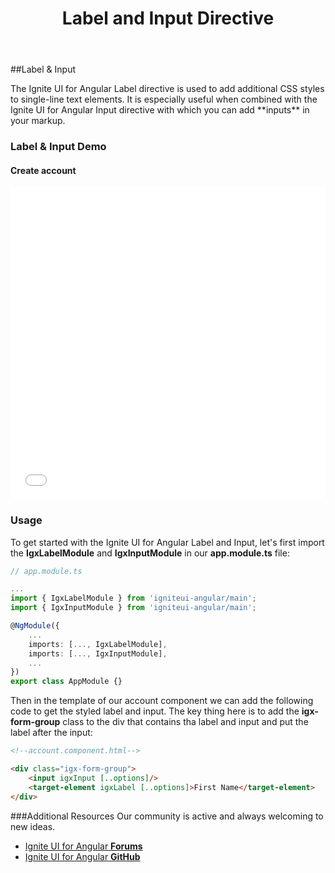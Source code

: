﻿---
title: Label and Input Directive
_description: With Ignite UI for Angular Label component, developers can create single-line text elements to add additional CSS styles and integrate with other controls.
_keywords: Ignite UI for Angular, UI controls, Angular widgets, web widgets, UI widgets, Angular, Native Angular Components Suite, Native Angular Controls, Native Angular Components Library, Angular Label components, Angular Label controls
---

##Label & Input
<p class="highlight">The Ignite UI for Angular Label directive is used to add additional CSS styles to single-line text elements. It is especially useful when combined with the Ignite UI for Angular Input directive with which you can add **inputs** in your markup.</p>
<div class="divider--half"></div>

### Label & Input Demo
#### Create account
<div class="sample-container" style="height:500px">
<iframe src='{environment:demosBaseUrl}/label-input' width="100%" height="100%" seamless frameBorder="0"></iframe>
</div>
<div class="divider--half"></div>

### Usage
To get started with the Ignite UI for Angular Label and Input, let's first import the **IgxLabelModule** and **IgxInputModule** in our **app.module.ts** file:

```typescript
// app.module.ts

...
import { IgxLabelModule } from 'igniteui-angular/main';
import { IgxInputModule } from 'igniteui-angular/main';

@NgModule({
    ...
    imports: [..., IgxLabelModule],
    imports: [..., IgxInputModule],
    ...
})
export class AppModule {}
```

Then in the template of our account component we can add the following code to get the styled label and input. The key thing here is to add the **igx-form-group** class to the div that contains tha label and input and put the label after the input:

```html
<!--account.component.html-->

<div class="igx-form-group">
    <input igxInput [..options]/>
    <target-element igxLabel [..options]>First Name</target-element>    
</div>
```
<div class="divider--half"></div>

###Additional Resources
Our community is active and always welcoming to new ideas.

* [Ignite UI for Angular **Forums**](https://www.infragistics.com/community/forums/f/ignite-ui-for-angular)
* [Ignite UI for Angular **GitHub**](https://github.com/IgniteUI/igniteui-angular)
